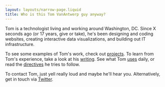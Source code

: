 ```yaml
---
layout: layouts/narrow-page.liquid
title: Who is this Tom VanAntwerp guy anyway?
---
```


Tom is a technologist living and working around Washington, DC. Since <span style="font-variant-numeric: tabular-nums" class="seconds-target">X</span> seconds ago (or <span class="years-target">17</span> years, give or take), he's been designing and coding websites, creating interactive data visualizations, and building out IT infrastructure.

To see some examples of Tom's work, check out [projects](/projects). To learn from Tom's experience, take a look at his [writing](/writing). See what Tom [uses](/uses) daily, or read the [directives](/directives.md) he tries to follow.

To contact Tom, just yell really loud and maybe he'll hear you. Alternatively, get in touch via <a href="https://twitter.com/{{metadata.author.twitter}}" target="_blank" rel="noopener noreferrer">Twitter</a>.

<script>
  const secondsTarget = document.querySelector('.seconds-target');
  const yearsTarget = document.querySelector('.years-target');
  let ms = new Date().getTime() - new Date('2004-01-01').getTime();
  const msToYears = ms => ms/1000/60/60/24/365.25;

  secondsTarget.textContent = Intl.NumberFormat('en-US').format(Math.round(ms/1000));
  yearsTarget.textContent = Math.round(msToYears(ms * 10) / 10);

  setInterval(() => {
    ms = new Date().getTime() - new Date('2004-01-01').getTime();
    secondsTarget.textContent = Intl.NumberFormat('en-US').format(Math.round(ms/1000));
    yearsTarget.textContent = Math.round(msToYears(ms * 10) / 10);
  }, 1000);
</script>
